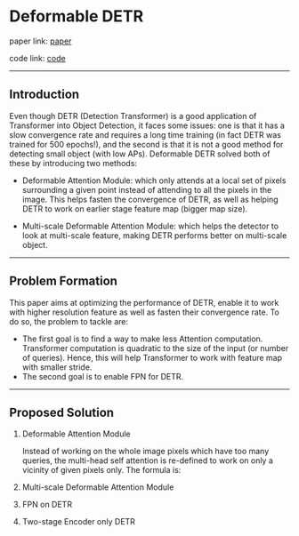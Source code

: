 # Deformable DETR

paper link: [paper](https://arxiv.org/pdf/2010.04159.pdf)

code link: [code](https://github.com/fundamentalvision/Deformable-DETR)

****
## Introduction 

Even though DETR (Detection Transformer) is a good application of Transformer into Object Detection, it faces some issues: one is that it has a slow convergence rate and requires a long time training (in fact DETR was trained for 500 epochs!), and the second is that it is not a good method for detecting small object (with low APs). Deformable DETR solved both of these by introducing two methods:

-  Deformable Attention Module: which only attends at a local set of pixels surrounding a given point instead of attending to all the pixels in the image. This helps fasten the convergence of DETR, as well as helping DETR to work on earlier stage feature map (bigger map size).

-  Multi-scale Deformable Attention Module: which helps the detector to look at multi-scale feature, making DETR performs better on multi-scale object.

****
## Problem Formation

This paper aims at optimizing the performance of DETR, enable it to work with higher resolution feature as well as fasten their convergence rate. To do so, the problem to tackle are:

- The first goal is to find a way to make less Attention computation. Transformer computation is quadratic to the size of the input (or number of queries). Hence, this will help Transformer to work with feature map with smaller stride.
- The second goal is to enable FPN for DETR.

****
## Proposed Solution

1. Deformable Attention Module
   
   Instead of working on the whole image pixels which have too many queries, the multi-head self attention is re-defined to work on only a vicinity of given pixels only. The formula is: 

2. Multi-scale Deformable Attention Module
   
3. FPN on DETR
   
4. Two-stage Encoder only DETR